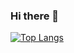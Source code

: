 ### Hi there 👋



[![Top Langs](https://github-readme-stats.vercel.app/api/top-langs/?username=aquinofaby)](https://github.com/aquinofaby/github-readme-stats)

<!--
**aquinofaby/aquinofaby** is a ✨ _special_ ✨ repository because its `README.md` (this file) appears on your GitHub profile.

Here are some ideas to get you started:

- 🔭 I’m currently working on ...
- 🌱 I’m currently learning ...
- 👯 I’m looking to collaborate on ...
- 🤔 I’m looking for help with ...
- 💬 Ask me about ...
- 📫 How to reach me: ...
- 😄 Pronouns: ...
- ⚡ Fun fact: ...
-->
